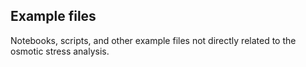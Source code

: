 ## Example files

Notebooks, scripts, and other example files not directly related to the
osmotic stress analysis.
